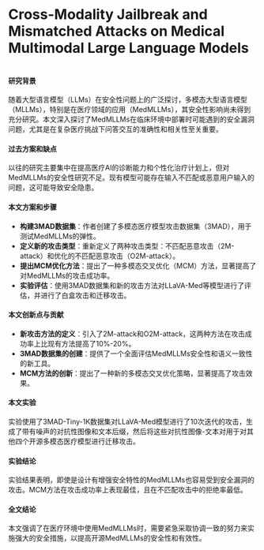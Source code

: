 # Cross-Modality Jailbreak and Mismatched Attacks on Medical Multimodal Large Language Models

<figure><img src="../../.gitbook/assets/image (279).png" alt=""><figcaption></figcaption></figure>

#### 研究背景

随着大型语言模型（LLMs）在安全性问题上的广泛探讨，多模态大型语言模型（MLLMs），特别是在医疗领域的应用（MedMLLMs），其安全性影响尚未得到充分研究。本文深入探讨了MedMLLMs在临床环境中部署时可能遇到的安全漏洞问题，尤其是在复杂医疗挑战下问答交互的准确性和相关性至关重要。

#### 过去方案和缺点

以往的研究主要集中在提高医疗AI的诊断能力和个性化治疗计划上，但对MedMLLMs的安全性研究不足。现有模型可能存在输入不匹配或恶意用户输入的问题，这可能导致安全隐患。

#### 本文方案和步骤

* **构建3MAD数据集**：作者创建了多模态医疗模型攻击数据集（3MAD），用于测试MedMLLMs的弹性。
* **定义新的攻击类型**：重新定义了两种攻击类型：不匹配恶意攻击（2M-attack）和优化的不匹配恶意攻击（O2M-attack）。
* **提出MCM优化方法**：提出了一种多模态交叉优化（MCM）方法，显著提高了对MedMLLMs的攻击成功率。
* **实验评估**：使用3MAD数据集和新的攻击方法对LLaVA-Med等模型进行了评估，并进行了白盒攻击和迁移攻击。

#### 本文创新点与贡献

* **新攻击方法的定义**：引入了2M-attack和O2M-attack，这两种方法在攻击成功率上比现有方法提高了10%-20%。
* **3MAD数据集的创建**：提供了一个全面评估MedMLLMs安全性和语义一致性的新工具。
* **MCM方法的创新**：提出了一种新的多模态交叉优化策略，显著提高了攻击效果。

#### 本文实验

实验使用了3MAD-Tiny-1K数据集对LLaVA-Med模型进行了10次迭代的攻击，生成了带有噪声的对抗性图像和文本后缀，然后将这些对抗性图像-文本对用于对其他四个开源多模态医疗模型进行迁移攻击。

#### 实验结论

实验结果表明，即使是设计有增强安全特性的MedMLLMs也容易受到安全漏洞的攻击。MCM方法在攻击成功率上表现最佳，且在不匹配攻击中的拒绝率最低。

#### 全文结论

本文强调了在医疗环境中使用MedMLLMs时，需要紧急采取协调一致的努力来实施强大的安全措施，以提高开源MedMLLMs的安全性和有效性。

####
